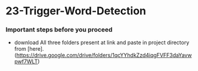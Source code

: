 # 23-Trigger-Word-Detection

### Important steps before you proceed

  - download All three folders present at link and paste in project directory from [here]. (https://drive.google.com/drive/folders/1qcYYhdkZzd4iqgFVFF3daYavwpwf7WLT)

